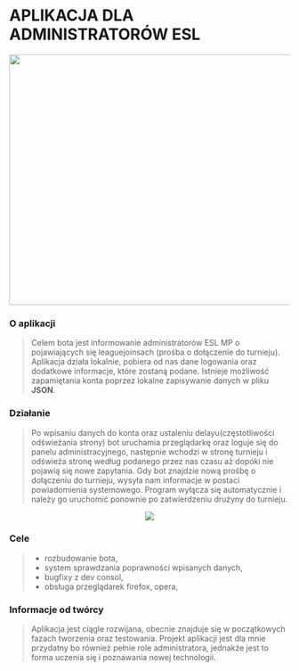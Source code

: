 # APLIKACJA DLA ADMINISTRATORÓW ESL
<p align="center">
  <img width="600" height="450" src="https://i.imgur.com/FuOlCC3.png">
</p>

### O aplikacji
> Celem bota jest informowanie administratorów ESL MP o pojawiających się leaguejoinsach (prośba o dołączenie do turnieju). Aplikacja działa lokalnie, pobiera od nas dane logowania oraz dodatkowe informacje, które zostaną podane. Istnieje możliwość zapamiętania konta poprzez lokalne zapisywanie danych w pliku **JSON**.

### Działanie
>  Po wpisaniu danych do konta oraz ustaleniu delayu(częstotliwości odświeżania strony) bot uruchamia przeglądarkę oraz loguje się do panelu administracyjnego, następnie wchodzi w stronę turnieju i odświeża stronę według podanego przez nas czasu aż dopóki nie pojawią się nowe zapytania. Gdy bot znajdzie nową prośbę o dołączeniu do turnieju, wysyła nam informacje w postaci powiadomienia systemowego. Program wyłącza się automatycznie i należy go uruchomić ponownie po zatwierdzeniu drużyny do turnieju.
<p align="center">
  <img src="https://i.imgur.com/HiKFJET.png">
</p>

### Cele
> - rozbudowanie bota,
> - system sprawdzania poprawności wpisanych danych,
> - bugfixy z dev consol,
> - obsługa przeglądarek firefox, opera,

### Informacje od twórcy
>  Aplikacja jest ciągle rozwijana, obecnie znajduje się w początkowych fazach tworzenia oraz testowania. Projekt aplikacji jest dla mnie przydatny bo również pełnie role administratora, jednakże jest to forma uczenia się i poznawania nowej technologii.